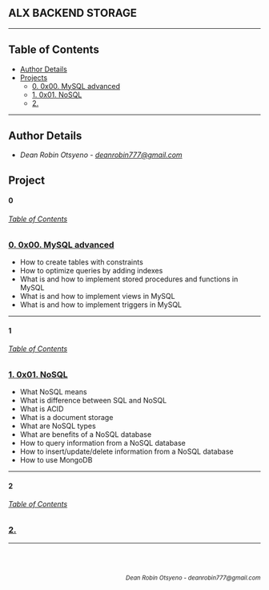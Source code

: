 ## **ALX BACKEND STORAGE**
---
## Table of Contents
- [Author Details](#author-details)
- [Projects](#tasks)
    - [0. 0x00. MySQL advanced](#0)
    - [1. 0x01. NoSQL](#1)
    - [2. ](#2)

    
---
## Author Details
- *Dean Robin Otsyeno - deanrobin777@gmail.com*

## Project
#### 0
###### [Table of Contents](#table-of-contents)
### [0. 0x00. MySQL advanced](./0x00-MySQL_Advanced)
- How to create tables with constraints
- How to optimize queries by adding indexes
- What is and how to implement stored procedures and functions in MySQL
- What is and how to implement views in MySQL
- What is and how to implement triggers in MySQL

---
#### 1
###### [Table of Contents](#table-of-contents)
### [1. 0x01. NoSQL](./)
- What NoSQL means
- What is difference between SQL and NoSQL
- What is ACID
- What is a document storage
- What are NoSQL types
- What are benefits of a NoSQL database
- How to query information from a NoSQL database
- How to insert/update/delete information from a NoSQL database
- How to use MongoDB

---
#### 2
###### [Table of Contents](#table-of-contents)
### [2. ](./)

---



<br></br>
<div align="right">
    <sub style="font-style: italic"> Dean Robin Otsyeno - deanrobin777@gmail.com</sub>
</div>